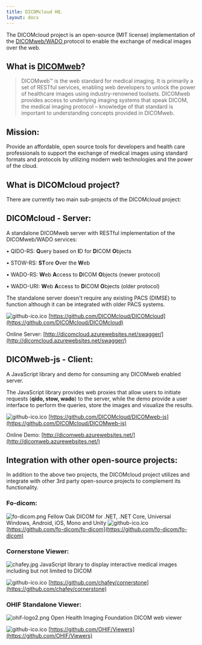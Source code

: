 ```yaml
---
title: DICOMcloud HQ.
layout: docs
---
```


The DICOMcloud project is an open-source (MIT license) implementation of the [DICOMweb/WADO ](https://dicomweb.hcintegrations.ca/) protocol to enable the exchange of medical images over the web.

## What is [DICOMweb](https://dicomweb.hcintegrations.ca/)?

> DICOMweb™ is the web standard for medical imaging. It is primarily a set of RESTful services, enabling web developers to unlock the power of healthcare images using industry-renowned toolsets. DICOMweb provides access to underlying imaging systems that speak DICOM, the medical imaging protocol – knowledge of that standard is important to understanding concepts provided in DICOMweb.

## Mission:

Provide an affordable, open source tools for developers and health care professionals to support the exchange of medical images using standard formats and protocols by utilizing modern web technologies and the power of the cloud.

## What is DICOMcloud project?

There are currently two main sub-projects of the DICOMcloud project:

## DICOMcloud - Server:

A standalone DICOMweb server with RESTful implementation of the DICOMweb/WADO services:

• QIDO-RS: **Q**uery based on **I**D for **D**ICOM **O**bjects

• STOW-RS: **ST**ore **O**ver the **W**eb

• WADO-RS: **W**eb **A**ccess to **D**ICOM **O**bjects (newer protocol)

• WADO-URI: **W**eb **A**ccess to **D**ICOM **O**bjects (older protocol)

The standalone server doesn't require any existing PACS (DIMSE) to function although it can be integrated with older PACS systems.

![github-ico.ico](/uploads/github-ico.ico) [https://github.com/DICOMcloud/DICOMcloud](https://github.com/DICOMcloud/DICOMcloud)

Online Server: [http://dicomcloud.azurewebsites.net/swagger/](http://dicomcloud.azurewebsites.net/swagger/)

## DICOMweb-js - Client:

A JavaScript library and demo for consuming any DICOMweb enabled server.

The JavaScript library provides web proxies that allow users to initiate requests (**qido, stow, wado**) to the server, while the demo provide a user interface to perform the queries, store the images and visualize the results.

![github-ico.ico](/uploads/github-ico.ico) [https://github.com/DICOMcloud/DICOMweb-js](https://github.com/DICOMcloud/DICOMweb-js)

Online Demo: [http://dicomweb.azurewebsites.net/](http://dicomweb.azurewebsites.net/)

## Integration with other open-source projects:

In addition to the above two projects, the DICOMcloud project utilizes and integrate with other 3rd party open-source projects to complement its functionality.

### Fo-dicom:

![fo-dicom.png](/uploads/fo-dicom.png)
Fellow Oak DICOM for .NET, .NET Core, Universal Windows, Android, iOS, Mono and Unity
![github-ico.ico](/uploads/github-ico.ico) [https://github.com/fo-dicom/fo-dicom](https://github.com/fo-dicom/fo-dicom)

### Cornerstone Viewer:

![chafey.jpg](/uploads/chafey.jpg)
JavaScript library to display interactive medical images including but not limited to DICOM

![github-ico.ico](/uploads/github-ico.ico) [https://github.com/chafey/cornerstone](https://github.com/chafey/cornerstone)

### OHIF Standalone Viewer:

![ohif-logo2.png](/uploads/ohif-logo2.png)
Open Health Imaging Foundation DICOM web viewer

![github-ico.ico](/uploads/github-ico.ico) [https://github.com/OHIF/Viewers](https://github.com/OHIF/Viewers)